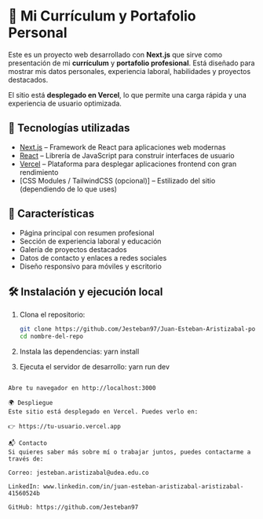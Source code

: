 # 🌟 Mi Currículum y Portafolio Personal

Este es un proyecto web desarrollado con **Next.js** que sirve como presentación de mi **currículum** y **portafolio profesional**. Está diseñado para mostrar mis datos personales, experiencia laboral, habilidades y proyectos destacados.

El sitio está **desplegado en Vercel**, lo que permite una carga rápida y una experiencia de usuario optimizada.

## 🚀 Tecnologías utilizadas

- [Next.js](https://nextjs.org/) – Framework de React para aplicaciones web modernas
- [React](https://reactjs.org/) – Librería de JavaScript para construir interfaces de usuario
- [Vercel](https://vercel.com/) – Plataforma para desplegar aplicaciones frontend con gran rendimiento
- [CSS Modules / TailwindCSS (opcional)] – Estilizado del sitio (dependiendo de lo que uses)

## 📄 Características

- Página principal con resumen profesional
- Sección de experiencia laboral y educación
- Galería de proyectos destacados
- Datos de contacto y enlaces a redes sociales
- Diseño responsivo para móviles y escritorio

## 🛠️ Instalación y ejecución local

1. Clona el repositorio:

   ```bash
   git clone https://github.com/Jesteban97/Juan-Esteban-Aristizabal-portafolia.git
   cd nombre-del-repo
2. Instala las dependencias:
yarn install
3. Ejecuta el servidor de desarrollo:
yarn run dev
```

Abre tu navegador en http://localhost:3000

🌍 Despliegue
Este sitio está desplegado en Vercel. Puedes verlo en:

👉 https://tu-usuario.vercel.app

📬 Contacto
Si quieres saber más sobre mí o trabajar juntos, puedes contactarme a través de:

Correo: jesteban.aristizabal@udea.edu.co

LinkedIn: www.linkedin.com/in/juan-esteban-aristizabal-aristizabal-41560524b

GitHub: https://github.com/Jesteban97
